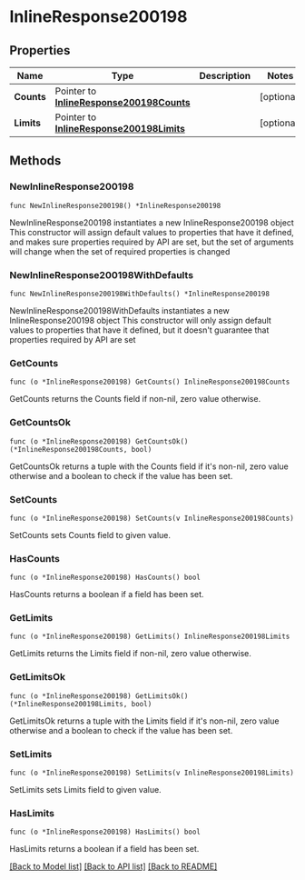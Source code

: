 # InlineResponse200198

## Properties

Name | Type | Description | Notes
------------ | ------------- | ------------- | -------------
**Counts** | Pointer to [**InlineResponse200198Counts**](InlineResponse200198Counts.md) |  | [optional] 
**Limits** | Pointer to [**InlineResponse200198Limits**](InlineResponse200198Limits.md) |  | [optional] 

## Methods

### NewInlineResponse200198

`func NewInlineResponse200198() *InlineResponse200198`

NewInlineResponse200198 instantiates a new InlineResponse200198 object
This constructor will assign default values to properties that have it defined,
and makes sure properties required by API are set, but the set of arguments
will change when the set of required properties is changed

### NewInlineResponse200198WithDefaults

`func NewInlineResponse200198WithDefaults() *InlineResponse200198`

NewInlineResponse200198WithDefaults instantiates a new InlineResponse200198 object
This constructor will only assign default values to properties that have it defined,
but it doesn't guarantee that properties required by API are set

### GetCounts

`func (o *InlineResponse200198) GetCounts() InlineResponse200198Counts`

GetCounts returns the Counts field if non-nil, zero value otherwise.

### GetCountsOk

`func (o *InlineResponse200198) GetCountsOk() (*InlineResponse200198Counts, bool)`

GetCountsOk returns a tuple with the Counts field if it's non-nil, zero value otherwise
and a boolean to check if the value has been set.

### SetCounts

`func (o *InlineResponse200198) SetCounts(v InlineResponse200198Counts)`

SetCounts sets Counts field to given value.

### HasCounts

`func (o *InlineResponse200198) HasCounts() bool`

HasCounts returns a boolean if a field has been set.

### GetLimits

`func (o *InlineResponse200198) GetLimits() InlineResponse200198Limits`

GetLimits returns the Limits field if non-nil, zero value otherwise.

### GetLimitsOk

`func (o *InlineResponse200198) GetLimitsOk() (*InlineResponse200198Limits, bool)`

GetLimitsOk returns a tuple with the Limits field if it's non-nil, zero value otherwise
and a boolean to check if the value has been set.

### SetLimits

`func (o *InlineResponse200198) SetLimits(v InlineResponse200198Limits)`

SetLimits sets Limits field to given value.

### HasLimits

`func (o *InlineResponse200198) HasLimits() bool`

HasLimits returns a boolean if a field has been set.


[[Back to Model list]](../README.md#documentation-for-models) [[Back to API list]](../README.md#documentation-for-api-endpoints) [[Back to README]](../README.md)


